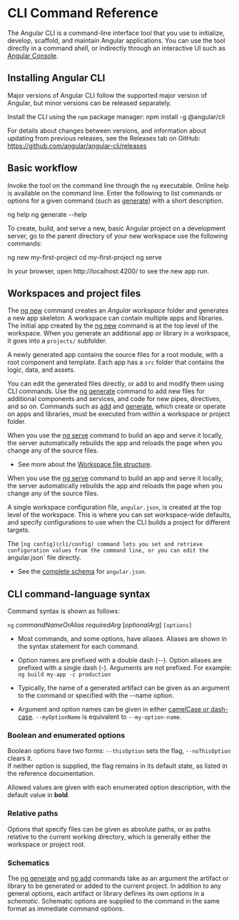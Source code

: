 <h1 class="no-toc">CLI Command Reference</h1>

The Angular CLI is a command-line interface tool that you use to initialize, develop, scaffold, and maintain Angular applications. You can use the tool directly in a command shell, or indirectly through an interactive UI such as [Angular Console](https://angularconsole.com).

## Installing Angular CLI

Major versions of Angular CLI follow the supported major version of Angular, but minor versions can be released separately.

Install the CLI using the `npm` package manager:
<code-example format="." language="bash">
npm install -g @angular/cli
</code-example>

For details about changes between versions, and information about updating from previous releases, 
see the Releases tab on GitHub: https://github.com/angular/angular-cli/releases

## Basic workflow

Invoke the tool on the command line through the `ng` executable. 
Online help is available on the command line. 
Enter the following to list commands or options for a given command (such as [generate](cli/generate)) with a short description.

<code-example format="." language="bash">
ng help
ng generate --help
</code-example>

To create, build, and serve a new, basic Angular project on a development server, go to the parent directory of your new workspace use the following commands:

<code-example format="." language="bash">
ng new my-first-project
cd my-first-project
ng serve
</code-example>

In your browser, open http://localhost:4200/ to see the new app run.

## Workspaces and project files

The [ng new](cli/new) command creates an *Angular workspace* folder and generates a new app skeleton. 
A workspace can contain multiple apps and libraries.
The initial app created by the [ng new](cli/new) command is at the top level of the workspace. 
When you generate an additional app or library in a workspace, it goes into a `projects/` subfolder.

A newly generated app contains the source files for a root module, with a root component and template. 
Each app has a `src` folder that contains the logic, data, and assets.

You can edit the generated files directly, or add to and modify them using CLI commands. 
Use the [ng generate](cli/generate) command to add new files for additional components and services, and code for new pipes, directives, and so on. 
Commands such as [add](cli/add) and [generate](cli/generate), which create or operate on apps and libraries, must be executed from within a workspace or project folder.

When you use the [ng serve](cli/serve) command to build an app and serve it locally, the server automatically rebuilds the app and reloads the page when you change any of the source files.

* See more about the [Workspace file structure](guide/file-structure).

When you use the [ng serve](cli/serve) command to build an app and serve it locally, the server automatically rebuilds the app and reloads the page when you change any of the source files.

A single workspace configuration file, `angular.json`, is created at the top level of the workspace. 
This is where you can set workspace-wide defaults, and specify configurations to use when the CLI builds a project for different targets.

The `[ng config](cli/config) command lets you set and retrieve configuration values from the command line, or you can edit the `angular.json` file directly.

* See the [complete schema](https://github.com/angular/angular-cli/wiki/angular-workspace) for `angular.json`. 
<!-- * Learn more about *configuration options for Angular(links to new guide or topics TBD)*. -->


## CLI command-language syntax

Command syntax is shown as follows:

`ng` *commandNameOrAlias* *requiredArg* [*optionalArg*] `[options]`

* Most commands, and some options, have aliases. Aliases are shown in the syntax statement for each command.

* Option names are prefixed with a double dash (--). 
    Option aliases are prefixed with a single dash (-). 
    Arguments are not prefixed.
    For example: `ng build my-app -c production`

* Typically, the name of a generated artifact can be given as an argument to the command or specified with the --name option. 

* Argument and option names can be given in either 
[camelCase or dash-case](guide/glossary#case-types). 
`--myOptionName` is equivalent to `--my-option-name`.

### Boolean and enumerated options

Boolean options have two forms: `--thisOption` sets the flag, `--noThisOption` clears it.  
If neither option is supplied, the flag remains in its default state, as listed in the reference documentation.

Allowed values are given with each enumerated option description, with the default value in **bold**.

### Relative paths

Options that specify files can be given as absolute paths, or as paths relative to the current working directory, which is generally either the workspace or project root.

### Schematics

The [ng generate](cli/generate) and  [ng add](cli/add) commands take as an argument the artifact or library to be generated or added to the current project. 
In addition to any general options, each artifact or library defines its own options in a *schematic*. 
Schematic options are supplied to the command in the same format as immediate command options. 


